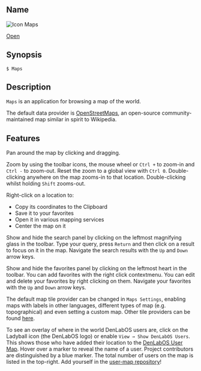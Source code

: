 ## Name

![Icon](/res/icons/16x16/app-maps.png) Maps

[Open](launch:///bin/Maps)

## Synopsis

```**sh
$ Maps
```

## Description

`Maps` is an application for browsing a map of the world.

The default data provider is [OpenStreetMaps](https://www.openstreetmap.org/), an open-source community-maintained map similar in spirit to Wikipedia.

## Features

Pan around the map by clicking and dragging.

Zoom by using the toolbar icons, the mouse wheel or `Ctrl +` to zoom-in and `Ctrl -` to zoom-out. Reset the zoom to a global view with `Ctrl 0`.
Double-clicking anywhere on the map zooms-in to that location. Double-clicking whilst holding `Shift` zooms-out.

Right-click on a location to:

-   Copy its coordinates to the Clipboard
-   Save it to your favorites
-   Open it in various mapping services
-   Center the map on it

Show and hide the search panel by clicking on the leftmost magnifying glass in the toolbar. Type your query, press `Return` and then click on a result to focus on it in the map. Navigate the search results with the `Up` and `Down` arrow keys.

Show and hide the favorites panel by clicking on the leftmost heart in the toolbar. You can add favorites with the right click contextmenu. You can edit and delete your favorites by right clicking on them. Navigate your favorites with the `Up` and `Down` arrow keys.

The default map tile provider can be changed in `Maps Settings`, enabling maps with labels in other languages, different types of map (e.g. topographical) and even setting a custom map. Other tile providers can be found [here](https://wiki.openstreetmap.org/wiki/Raster_tile_providers).

To see an overlay of where in the world DenLabOS users are, click on the Ladyball icon (the DenLabOS logo) or enable `View → Show DenLabOS Users`.
This shows those who have added their location to the [DenLabOS User Map](https://usermap.denlabos.org). Hover over a marker to reveal the name of a user. Project contributors are distinguished by a blue marker. The total number of users on the map is listed in the top-right.
Add yourself in the [user-map repository](https://github.com/DenLabOS/user-map)!
